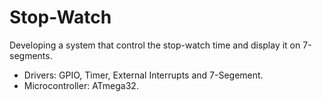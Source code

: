 # Stop-Watch
Developing a system that control the stop-watch time  and display it on 7-segments.
- Drivers: GPIO, Timer, External Interrupts and 7-Segement.
- Microcontroller: ATmega32.
